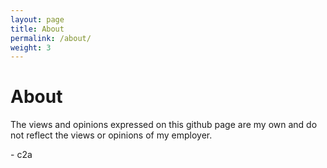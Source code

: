 ```yaml
---
layout: page
title: About
permalink: /about/
weight: 3
---
```


# **About**

The views and opinions expressed on this github page are my own and do not reflect the views or opinions of my employer.

\- c2a